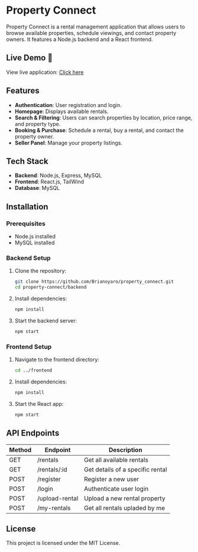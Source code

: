 # Property Connect

Property Connect is a rental management application that allows users to browse available properties, schedule viewings, and contact property owners. It features a Node.js backend and a React frontend.

## Live Demo 🚀 
View live application: [Click here](https://frontend-dr9cjr097-brianoyaros-projects.vercel.app)

## Features
- **Authentication**: User registration and login.
- **Homepage**: Displays available rentals.
- **Search & Filtering**: Users can search properties by location, price range, and property type.
- **Booking & Purchase**: Schedule a rental, buy a rental, and contact the property owner.
- **Seller Panel**: Manage your property listings.

## Tech Stack
- **Backend**: Node.js, Express, MySQL
- **Frontend**: React.js, TailWind
- **Database**: MySQL


## Installation
### Prerequisites
- Node.js installed
- MySQL installed

### Backend Setup
1. Clone the repository:
   ```sh
   git clone https://github.com/Brianoyaro/property_connect.git
   cd property-connect/backend
   ```
2. Install dependencies:
   ```sh
   npm install
   ```
3. Start the backend server:
   ```sh
   npm start
   ```

### Frontend Setup
1. Navigate to the frontend directory:
   ```sh
   cd ../frontend
   ```
2. Install dependencies:
   ```sh
   npm install
   ```
3. Start the React app:
   ```sh
   npm start
   ```

## API Endpoints
| Method | Endpoint             | Description                        |
|--------|----------------------|------------------------------------|
| GET    | /rentals             | Get all available rentals         |
| GET    | /rentals/:id         | Get details of a specific rental  |
| POST   | /register            | Register a new user               |
| POST   | /login               | Authenticate user login           |
| POST   | /upload-rental       | Upload a new rental property      |
| POST   | /my-rentals          | Get all rentals upladed by me     |

## License
This project is licensed under the MIT License.